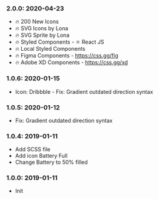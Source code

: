 ### 2.0.0: 2020-04-23
  * 🔥 200 New Icons
  * 🔥 SVG Icons by Lona
  * 🔥 SVG Sprite by Lona
  * 🔥 Styled Components - ⚛️ React JS
  * 🔥 Local Styled Components
  * 🔥 Figma Components - https://css.gg/fig
  * 🔥 Adobe XD Components - https://css.gg/xd

### 1.0.6: 2020-01-15
  * Icon: Dribbble - Fix: Gradient outdated direction syntax

### 1.0.5: 2020-01-12
  * Fix: Gradient outdated direction syntax

### 1.0.4: 2019-01-11
  * Add SCSS file
  * Add icon Battery Full
  * Change Battery to 50% filled

### 1.0.0: 2019-01-11
  * Init